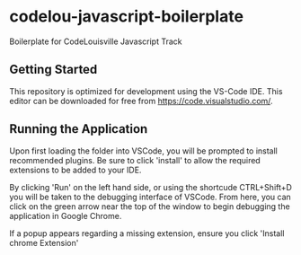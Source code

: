 # codelou-javascript-boilerplate
Boilerplate for CodeLouisville Javascript Track

## Getting Started
This repository is optimized for development using the VS-Code IDE. This editor can be downloaded for free from https://code.visualstudio.com/.

## Running the Application
Upon first loading the folder into VSCode, you will be prompted to install recommended plugins. Be sure to click 'install' to allow the required extensions to be added to your IDE.

By clicking 'Run' on the left hand side, or using the shortcude CTRL+Shift+D you will be taken to the debugging interface of VSCode. From here, you can click on the green arrow near the top of the window to begin debugging the application in Google Chrome.

If a popup appears regarding a missing extension, ensure you click 'Install chrome Extension'